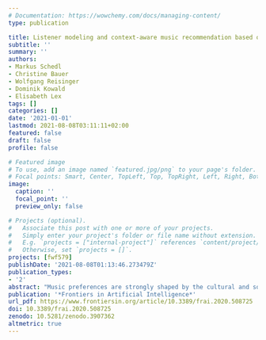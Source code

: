 ```yaml
---
# Documentation: https://wowchemy.com/docs/managing-content/
type: publication

title: Listener modeling and context-aware music recommendation based on country archetypes
subtitle: ''
summary: ''
authors:
- Markus Schedl
- Christine Bauer
- Wolfgang Reisinger
- Dominik Kowald
- Elisabeth Lex
tags: []
categories: []
date: '2021-01-01'
lastmod: 2021-08-08T03:11:11+02:00
featured: false
draft: false
profile: false

# Featured image
# To use, add an image named `featured.jpg/png` to your page's folder.
# Focal points: Smart, Center, TopLeft, Top, TopRight, Left, Right, BottomLeft, Bottom, BottomRight.
image:
  caption: ''
  focal_point: ''
  preview_only: false

# Projects (optional).
#   Associate this post with one or more of your projects.
#   Simply enter your project's folder or file name without extension.
#   E.g. `projects = ["internal-project"]` references `content/project/deep-learning/index.md`.
#   Otherwise, set `projects = []`.
projects: [fwf579]
publishDate: '2021-08-08T01:13:46.273479Z'
publication_types:
- '2'
abstract: "Music preferences are strongly shaped by the cultural and socio-economic background of the listener, which is reflected, to a considerable extent, in country-specific music listening profiles. Previous work has already identified several country-specific differences in the popularity distribution of music artists listened to. In particular, what constitutes the ''music mainstream'' strongly varies between countries. To complement and extend these results, the article at hand delivers the following major contributions: First, using state-of-the-art unsupervized learning techniques, we identify and thoroughly investigate (1) country profiles of music preferences on the fine-grained level of music tracks (in contrast to earlier work that relied on music preferences on the artist level) and (2) country archetypes that subsume countries sharing similar patterns of listening preferences. Second, we formulate four user models that leverage the user's country information on music preferences. Among others, we propose a user modeling approach to describe a music listener as a vector of similarities over the identified country clusters or archetypes. Third, we propose a context-aware music recommendation system that leverages implicit user feedback, where context is defined via the four user models. More precisely, it is a multi-layer generative model based on a variational autoencoder, in which contextual features can influence recommendations through a gating mechanism. Fourth, we thoroughly evaluate the proposed recommendation system and user models on a real-world corpus of more than one billion listening records of users around the world (out of which we use 369 million in our experiments) and show its merits vis-a-vis state-of-the-art algorithms that do not exploit this type of context information."
publication: '*Frontiers in Artificial Intelligence*'
url_pdf: https://www.frontiersin.org/article/10.3389/frai.2020.508725
doi: 10.3389/frai.2020.508725
zenodo: 10.5281/zenodo.3907362
altmetric: true
---
```

